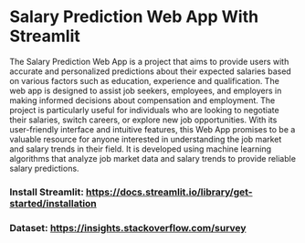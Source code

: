 # Salary Prediction Web App With Streamlit

The Salary Prediction Web App is a project that aims to provide users with accurate and personalized predictions about their expected salaries based on various factors such as education, experience and qualification. The web app is designed to assist job seekers, employees, and employers in making informed decisions about compensation and employment. The project is particularly useful for individuals who are looking to negotiate their salaries, switch careers, or explore new job opportunities. With its user-friendly interface and intuitive features, this Web App promises to be a valuable resource for anyone interested in understanding the job market and salary trends in their field.
It is developed using machine learning algorithms that analyze job market data and salary trends to provide reliable salary predictions.


### Install Streamlit: https://docs.streamlit.io/library/get-started/installation

### Dataset: https://insights.stackoverflow.com/survey
